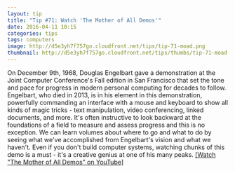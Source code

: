 ```yaml
---
layout: tip
title: "Tip #71: Watch 'The Mother of All Demos'"
date: 2016-04-11 10:15
categories: tips
tags: computers
image: http://d5e3yh7f757go.cloudfront.net/tips/tip-71-moad.png
thumbnail: http://d5e3yh7f757go.cloudfront.net/tips/thumbs/tip-71-moad.png
---
```

On December 9th, 1968, Douglas Engelbart gave a demonstration at the Joint Computer Conference's Fall edition in San Francisco that set the tone and pace for progress in modern personal computing for decades to follow. Engelbart, who died in 2013, is in his element in this demonstration, powerfully commanding an interface with a mouse and keyboard to show all kinds of magic tricks - text manipulation, video conferencing, linked documents, and more. It's often instructive to look backward at the foundations of a field to measure and assess progress and this is no exception. We can learn volumes about where to go and what to do by seeing what we've accomplished from Engelbart's vision and what we haven't. Even if you don't build computer systems, watching chunks of this demo is a must - it's a creative genius at one of his many peaks. <a href="https://www.youtube.com/watch?v=yJDv-zdhzMY">[Watch "The Mother of All Demos" on YouTube]</a>
